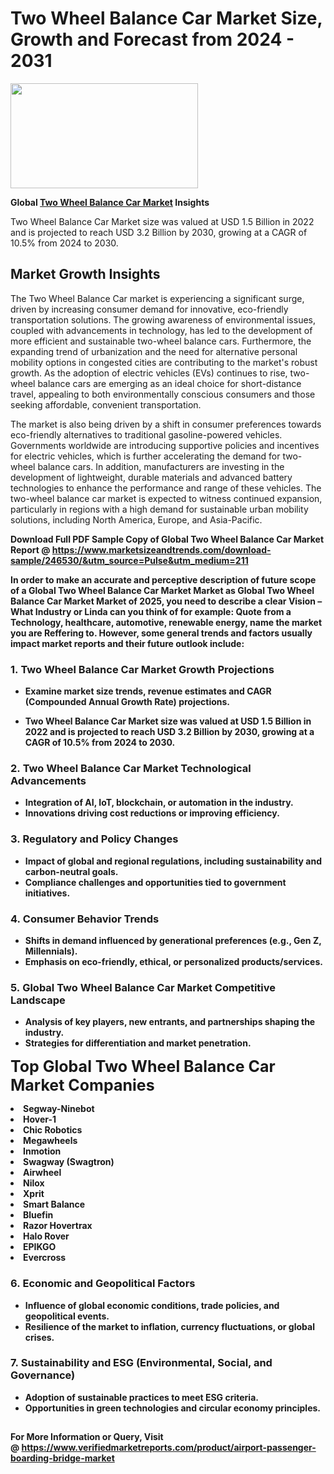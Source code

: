 <H1>Two Wheel Balance Car Market Size, Growth and Forecast from 2024 - 2031</H1><img class="aligncenter size-medium wp-image-584254" src="https://thirdeyenews.in/wp-content/uploads/2024/09/Global-Market-Research-300x168.jpeg" alt="" width="300" height="168" /><p><strong>Global&nbsp;<a href="https://www.marketsizeandtrends.com/download-sample/246530/&amp;utm_source=Pulse&amp;utm_medium=211">Two Wheel Balance Car Market</a> Insights</strong></p><p>Two Wheel Balance Car Market size was valued at USD 1.5 Billion in 2022 and is projected to reach USD 3.2 Billion by 2030, growing at a CAGR of 10.5% from 2024 to 2030.</p><p><h2>Market Growth Insights</h2> <p>The Two Wheel Balance Car market is experiencing a significant surge, driven by increasing consumer demand for innovative, eco-friendly transportation solutions. The growing awareness of environmental issues, coupled with advancements in technology, has led to the development of more efficient and sustainable two-wheel balance cars. Furthermore, the expanding trend of urbanization and the need for alternative personal mobility options in congested cities are contributing to the market's robust growth. As the adoption of electric vehicles (EVs) continues to rise, two-wheel balance cars are emerging as an ideal choice for short-distance travel, appealing to both environmentally conscious consumers and those seeking affordable, convenient transportation.</p> <p><strong></strong></p> <p>The market is also being driven by a shift in consumer preferences towards eco-friendly alternatives to traditional gasoline-powered vehicles. Governments worldwide are introducing supportive policies and incentives for electric vehicles, which is further accelerating the demand for two-wheel balance cars. In addition, manufacturers are investing in the development of lightweight, durable materials and advanced battery technologies to enhance the performance and range of these vehicles. The two-wheel balance car market is expected to witness continued expansion, particularly in regions with a high demand for sustainable urban mobility solutions, including North America, Europe, and Asia-Pacific.</p> <p><strong></p><p><span class=""><strong>Download Full PDF Sample Copy of Global Two Wheel Balance Car Market Report</strong> @ <a href="https://www.marketsizeandtrends.com/download-sample/246530/&amp;utm_source=Pulse&amp;utm_medium=211" target="_blank">https://www.marketsizeandtrends.com/download-sample/246530/&amp;utm_source=Pulse&amp;utm_medium=211</a></span></p><p>In order to make an accurate and perceptive description of future scope of a Global&nbsp;Two Wheel Balance Car Market Market as Global&nbsp;Two Wheel Balance Car Market Market of 2025, you need to describe a clear Vision &ndash; What Industry or Linda can you think of for example: Quote from a Technology, healthcare, automotive, renewable energy, name the market you are Reffering to. However, some general trends and factors usually impact market reports and their future outlook include:</p><h3>1.&nbsp;<strong>Two Wheel Balance Car Market Growth Projections</strong></h3><ul><li>Examine market size trends, revenue estimates and CAGR (Compounded Annual Growth Rate) projections.</li><li><p>Two Wheel Balance Car Market size was valued at USD 1.5 Billion in 2022 and is projected to reach USD 3.2 Billion by 2030, growing at a CAGR of 10.5% from 2024 to 2030.</p></li></ul><h3>2.&nbsp;<strong>Two Wheel Balance Car Market Technological Advancements</strong></h3><ul><li>Integration of AI, IoT, blockchain, or automation in the industry.</li><li>Innovations driving cost reductions or improving efficiency.</li></ul><h3>3.&nbsp;<strong>Regulatory and Policy Changes</strong></h3><ul><li>Impact of global and regional regulations, including sustainability and carbon-neutral goals.</li><li>Compliance challenges and opportunities tied to government initiatives.</li></ul><h3>4.&nbsp;<strong>Consumer Behavior Trends</strong></h3><ul><li>Shifts in demand influenced by generational preferences (e.g., Gen Z, Millennials).</li><li>Emphasis on eco-friendly, ethical, or personalized products/services.</li></ul><h3>5.&nbsp;<strong>Global Two Wheel Balance Car Market Competitive Landscape</strong></h3><ul><li>Analysis of key players, new entrants, and partnerships shaping the industry.</li><li>Strategies for differentiation and market penetration.</li></ul><p data-pm-slice="1 1 []"><span style="color: inherit; font-family: inherit; font-size: 25px;">Top Global Two Wheel Balance Car Market Companies</span></p><div class="" data-test-id=""><p><li>Segway-Ninebot</li><li> Hover-1</li><li> Chic Robotics</li><li> Megawheels</li><li> Inmotion</li><li> Swagway (Swagtron)</li><li> Airwheel</li><li> Nilox</li><li> Xprit</li><li> Smart Balance</li><li> Bluefin</li><li> Razor Hovertrax</li><li> Halo Rover</li><li> EPIKGO</li><li> Evercross</li></p></div><h3>6.&nbsp;<strong>Economic and Geopolitical Factors</strong></h3><ul><li>Influence of global economic conditions, trade policies, and geopolitical events.</li><li>Resilience of the market to inflation, currency fluctuations, or global crises.</li></ul><h3>7.&nbsp;<strong>Sustainability and ESG (Environmental, Social, and Governance)</strong></h3><ul><li>Adoption of sustainable practices to meet ESG criteria.</li><li>Opportunities in green technologies and circular economy principles.</li></ul><h2><strong style="font-size: 14px;">For More Information or Query, Visit @&nbsp;</strong><a style="background-color: #ffffff; font-size: 14px;" href="https://www.marketsizeandtrends.com/report/two-wheel-balance-car-market/" target="_blank">https://www.verifiedmarketreports.com/product/airport-passenger-boarding-bridge-market</a></h2>
